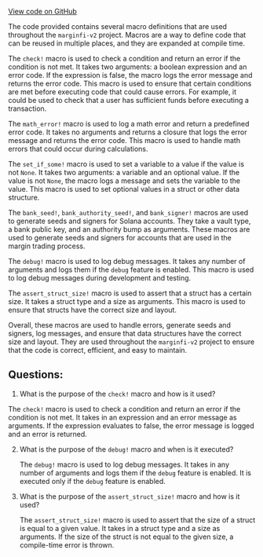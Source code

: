 [View code on GitHub](https://github.com/mrgnlabs/marginfi-v2/programs/marginfi/src/macros.rs)

The code provided contains several macro definitions that are used throughout the `marginfi-v2` project. Macros are a way to define code that can be reused in multiple places, and they are expanded at compile time. 

The `check!` macro is used to check a condition and return an error if the condition is not met. It takes two arguments: a boolean expression and an error code. If the expression is false, the macro logs the error message and returns the error code. This macro is used to ensure that certain conditions are met before executing code that could cause errors. For example, it could be used to check that a user has sufficient funds before executing a transaction.

The `math_error!` macro is used to log a math error and return a predefined error code. It takes no arguments and returns a closure that logs the error message and returns the error code. This macro is used to handle math errors that could occur during calculations.

The `set_if_some!` macro is used to set a variable to a value if the value is not `None`. It takes two arguments: a variable and an optional value. If the value is not `None`, the macro logs a message and sets the variable to the value. This macro is used to set optional values in a struct or other data structure.

The `bank_seed!`, `bank_authority_seed!`, and `bank_signer!` macros are used to generate seeds and signers for Solana accounts. They take a vault type, a bank public key, and an authority bump as arguments. These macros are used to generate seeds and signers for accounts that are used in the margin trading process.

The `debug!` macro is used to log debug messages. It takes any number of arguments and logs them if the `debug` feature is enabled. This macro is used to log debug messages during development and testing.

The `assert_struct_size!` macro is used to assert that a struct has a certain size. It takes a struct type and a size as arguments. This macro is used to ensure that structs have the correct size and layout. 

Overall, these macros are used to handle errors, generate seeds and signers, log messages, and ensure that data structures have the correct size and layout. They are used throughout the `marginfi-v2` project to ensure that the code is correct, efficient, and easy to maintain.
## Questions: 
 1. What is the purpose of the `check!` macro and how is it used?
   
   The `check!` macro is used to check a condition and return an error if the condition is not met. It takes in an expression and an error message as arguments. If the expression evaluates to false, the error message is logged and an error is returned.

2. What is the purpose of the `debug!` macro and when is it executed?
   
   The `debug!` macro is used to log debug messages. It takes in any number of arguments and logs them if the `debug` feature is enabled. It is executed only if the `debug` feature is enabled.

3. What is the purpose of the `assert_struct_size!` macro and how is it used?
   
   The `assert_struct_size!` macro is used to assert that the size of a struct is equal to a given value. It takes in a struct type and a size as arguments. If the size of the struct is not equal to the given size, a compile-time error is thrown.